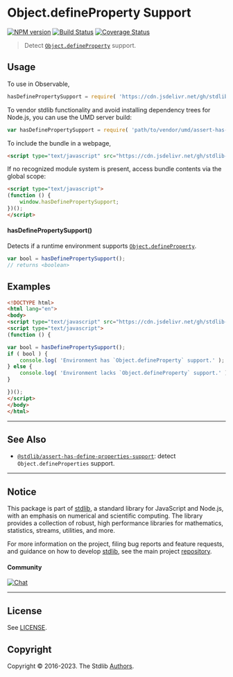 <!--

@license Apache-2.0

Copyright (c) 2018 The Stdlib Authors.

Licensed under the Apache License, Version 2.0 (the "License");
you may not use this file except in compliance with the License.
You may obtain a copy of the License at

   http://www.apache.org/licenses/LICENSE-2.0

Unless required by applicable law or agreed to in writing, software
distributed under the License is distributed on an "AS IS" BASIS,
WITHOUT WARRANTIES OR CONDITIONS OF ANY KIND, either express or implied.
See the License for the specific language governing permissions and
limitations under the License.

-->

# Object.defineProperty Support

[![NPM version][npm-image]][npm-url] [![Build Status][test-image]][test-url] [![Coverage Status][coverage-image]][coverage-url] <!-- [![dependencies][dependencies-image]][dependencies-url] -->

> Detect [`Object.defineProperty`][mdn-define-property] support.



<section class="usage">

## Usage

To use in Observable,

```javascript
hasDefinePropertySupport = require( 'https://cdn.jsdelivr.net/gh/stdlib-js/assert-has-define-property-support@umd/browser.js' )
```

To vendor stdlib functionality and avoid installing dependency trees for Node.js, you can use the UMD server build:

```javascript
var hasDefinePropertySupport = require( 'path/to/vendor/umd/assert-has-define-property-support/index.js' )
```

To include the bundle in a webpage,

```html
<script type="text/javascript" src="https://cdn.jsdelivr.net/gh/stdlib-js/assert-has-define-property-support@umd/browser.js"></script>
```

If no recognized module system is present, access bundle contents via the global scope:

```html
<script type="text/javascript">
(function () {
    window.hasDefinePropertySupport;
})();
</script>
```

#### hasDefinePropertySupport()

Detects if a runtime environment supports [`Object.defineProperty`][mdn-define-property].

```javascript
var bool = hasDefinePropertySupport();
// returns <boolean>
```

</section>

<!-- /.usage -->

<section class="examples">

## Examples

<!-- eslint no-undef: "error" -->

```html
<!DOCTYPE html>
<html lang="en">
<body>
<script type="text/javascript" src="https://cdn.jsdelivr.net/gh/stdlib-js/assert-has-define-property-support@umd/browser.js"></script>
<script type="text/javascript">
(function () {

var bool = hasDefinePropertySupport();
if ( bool ) {
    console.log( 'Environment has `Object.defineProperty` support.' );
} else {
    console.log( 'Environment lacks `Object.defineProperty` support.' );
}

})();
</script>
</body>
</html>
```

</section>

<!-- /.examples -->



<!-- Section for related `stdlib` packages. Do not manually edit this section, as it is automatically populated. -->

<section class="related">

* * *

## See Also

-   <span class="package-name">[`@stdlib/assert-has-define-properties-support`][@stdlib/assert/has-define-properties-support]</span><span class="delimiter">: </span><span class="description">detect `Object.defineProperties` support.</span>

</section>

<!-- /.related -->

<!-- Section for all links. Make sure to keep an empty line after the `section` element and another before the `/section` close. -->


<section class="main-repo" >

* * *

## Notice

This package is part of [stdlib][stdlib], a standard library for JavaScript and Node.js, with an emphasis on numerical and scientific computing. The library provides a collection of robust, high performance libraries for mathematics, statistics, streams, utilities, and more.

For more information on the project, filing bug reports and feature requests, and guidance on how to develop [stdlib][stdlib], see the main project [repository][stdlib].

#### Community

[![Chat][chat-image]][chat-url]

---

## License

See [LICENSE][stdlib-license].


## Copyright

Copyright &copy; 2016-2023. The Stdlib [Authors][stdlib-authors].

</section>

<!-- /.stdlib -->

<!-- Section for all links. Make sure to keep an empty line after the `section` element and another before the `/section` close. -->

<section class="links">

[npm-image]: http://img.shields.io/npm/v/@stdlib/assert-has-define-property-support.svg
[npm-url]: https://npmjs.org/package/@stdlib/assert-has-define-property-support

[test-image]: https://github.com/stdlib-js/assert-has-define-property-support/actions/workflows/test.yml/badge.svg?branch=main
[test-url]: https://github.com/stdlib-js/assert-has-define-property-support/actions/workflows/test.yml?query=branch:main

[coverage-image]: https://img.shields.io/codecov/c/github/stdlib-js/assert-has-define-property-support/main.svg
[coverage-url]: https://codecov.io/github/stdlib-js/assert-has-define-property-support?branch=main

<!--

[dependencies-image]: https://img.shields.io/david/stdlib-js/assert-has-define-property-support.svg
[dependencies-url]: https://david-dm.org/stdlib-js/assert-has-define-property-support/main

-->

[chat-image]: https://img.shields.io/gitter/room/stdlib-js/stdlib.svg
[chat-url]: https://app.gitter.im/#/room/#stdlib-js_stdlib:gitter.im

[stdlib]: https://github.com/stdlib-js/stdlib

[stdlib-authors]: https://github.com/stdlib-js/stdlib/graphs/contributors

[cli-section]: https://github.com/stdlib-js/assert-has-define-property-support#cli
[cli-url]: https://github.com/stdlib-js/assert-has-define-property-support/tree/cli
[@stdlib/assert-has-define-property-support]: https://github.com/stdlib-js/assert-has-define-property-support/tree/main

[umd]: https://github.com/umdjs/umd
[es-module]: https://developer.mozilla.org/en-US/docs/Web/JavaScript/Guide/Modules

[deno-url]: https://github.com/stdlib-js/assert-has-define-property-support/tree/deno
[umd-url]: https://github.com/stdlib-js/assert-has-define-property-support/tree/umd
[esm-url]: https://github.com/stdlib-js/assert-has-define-property-support/tree/esm
[branches-url]: https://github.com/stdlib-js/assert-has-define-property-support/blob/main/branches.md

[stdlib-license]: https://raw.githubusercontent.com/stdlib-js/assert-has-define-property-support/main/LICENSE

[mdn-define-property]: https://developer.mozilla.org/en-US/docs/Web/JavaScript/Reference/Global_Objects/Object/defineProperty

<!-- <related-links> -->

[@stdlib/assert/has-define-properties-support]: https://github.com/stdlib-js/assert-has-define-properties-support/tree/umd

<!-- </related-links> -->

</section>

<!-- /.links -->
